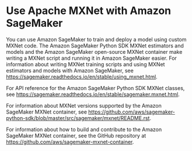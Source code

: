 # Use Apache MXNet with Amazon SageMaker<a name="mxnet"></a>

You can use Amazon SageMaker to train and deploy a model using custom MXNet code\. The Amazon SageMaker Python SDK MXNet estimators and models and the Amazon SageMaker open\-source MXNet container make writing a MXNet script and running it in Amazon SageMaker easier\. For information about writing MXNet training scripts and using MXNet estimators and models with Amazon SageMaker, see [https://sagemaker\.readthedocs\.io/en/stable/using\_mxnet\.html](https://sagemaker.readthedocs.io/en/stable/using_mxnet.html)\.

For API reference for the Amazon SageMaker Python SDK MXNet classes, see [https://sagemaker\.readthedocs\.io/en/stable/sagemaker\.mxnet\.html](https://sagemaker.readthedocs.io/en/stable/sagemaker.mxnet.html)\.

For information about MXNet versions supported by the Amazon SageMaker MXNet container, see [https://github\.com/aws/sagemaker\-python\-sdk/blob/master/src/sagemaker/mxnet/README\.rst](https://github.com/aws/sagemaker-python-sdk/blob/master/src/sagemaker/mxnet/README.rst)\.

For information about how to build and contribute to the Amazon SageMaker MXNet container, see the GitHub repository at [https://github\.com/aws/sagemaker\-mxnet\-container](https://github.com/aws/sagemaker-mxnet-container)\.